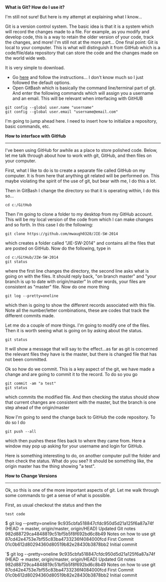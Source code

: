 **What is Git? How do I use it?**

I'm still not sure! But here is my attempt at explaining what I know...

Git is a version control system. The basic idea is that it is a system which will record the changes made to a file. For example, as you modify and develop code, this is a way to retain the older version of your code, track the changes, and more! I'm still not at the more part... One final point: Git is local to your computer. This is what will distinguish it from GitHub which is a code/file/data repository that can store the code and the changes made on the world wide web.

It is very simple to download.

* Go [here](https://git-scm.com/) and follow the instructions... I don't know much so I just followed the default options. 
* Open GitBash which is basically the command line/terminal part of git. And enter the following commands which will assign you a username and an email. This will be relevant when interfacing with GitHUB

```
git config --global user.name "username"    
git config --global user.email "username@email.com"
```

I'm going to jump ahead here. I need to insert how to initialize a repository, basic commands, etc. 

**How to interface with GitHub**

----------

I've been using GitHub for awhile as a place to store polished code. Below, let me talk through about how to work with git, GitHub, and then files on your computer. 

First, what I like to do is to create a separate file called GitHub on my computer. It is from here that anything git related will be performed on. This maybe violating the spirit of the use of git, but bear with me, I do this a lot. 

Then in GitBash I change the directory so that it is operating within, I do this so...

```
cd c:/GitHub
```

Then I'm going to clone a folder to my desktop from my GitHub account. This will be my local version of the code from which I can make changes and so forth. In this case I do the following:

```
git clone https://github.com/mwaugh0328/JIE-SW-2014
```

which creates a folder called "JIE-SW-2014" and contains all the files that are posted on GitHub. Now do the following, type in

```
cd c:/GitHub/JIW-SW-2014
git status
```

where the first line changes the directory, the second line asks what is going on with the files. It should reply back, "on branch master" and "your branch is up to date with origin/master" In other words, your files are consistent as "master" file. Now do one more thing

```
git log --pretty=oneline
```

which then is going to show the different records associated with this file. Note all the number/letter combinations, these are codes that track the different commits made. 

Let me do a couple of more things. I'm going to modify one of the files. Then it is worth seeing what is going on by asking about the status.

```
git status
```

It will show a message that will say to the effect...as far as git is concerned the relevant files they have is the master, but there is changed file that has not been committed. 

Ok so how do we commit. This is a key aspect of the git, we have made a change and are going to commit it to the record. To do so you go

```
git commit -am "a test"
git status
```

which commits the modified file. And then checking the status should show that current changes are consistent with the master, but the branch is one step ahead of the origin/master

Now I'm going to send the change back to GitHub the code repository. To do so I do

```
git push --all
```

which then pushes these files back to where they came from. Here a window may pop up asking for your username and login for GitHub. 

Here is something interesting to do, on another computer pull the folder and then check the status. What do you see? It should be something like, the origin master has the thing showing "a test".

**How to Change Versions**

----------

Ok, so this is one of the more important aspects of git. Let me walk through some commands to get a sense of what is possible.

First, as usual checkout the status and then the 

```    
test code

```
$ git log --pretty=oneline
9c935cbfa518847cfdc950d5d21a125f6a87a74f (HEAD -> master, origin/master, origin/HEAD) Updated Git notes
982d88729ca4848819c51bf5b5f8f692bd6c8b49 Notes on how to use git
87cd42e4753e7bf55c83ba4733236f4084000fcd First Commit
01c0b612d80294360d80519b82e28430b3878bb2 Initial commit

   
`$ git log --pretty=oneline
9c935cbfa518847cfdc950d5d21a125f6a87a74f (HEAD -> master, origin/master, origin/HEAD) Updated Git notes
982d88729ca4848819c51bf5b5f8f692bd6c8b49 Notes on how to use git
87cd42e4753e7bf55c83ba4733236f4084000fcd First Commit
01c0b612d80294360d80519b82e28430b3878bb2 Initial commit
    